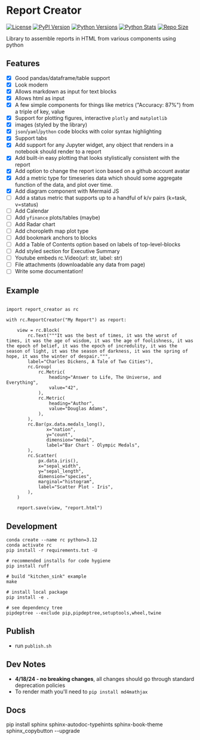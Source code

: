 # Report Creator

[![License](https://img.shields.io/badge/license-MIT-blue.svg?style=for-the-badge)](https://www.apache.org/licenses/LICENSE-2.0)
[![PyPI Version](https://img.shields.io/pypi/v/report_creator.svg?style=for-the-badge&color=blue)](https://pypi.org/project/report_creator)
[![Python Versions](https://img.shields.io/pypi/pyversions/report_creator.svg?logo=python&logoColor=white&style=for-the-badge)](https://pypi.org/project/report_creator)
[![Python Stats](https://img.shields.io/pypi/dw/report_creator?style=for-the-badge)](https://pypi.org/project/report_creator)
[![Repo Size](https://img.shields.io/github/repo-size/darenr/report_creator?style=for-the-badge)](https://pypi.org/project/report_creator)

Library to assemble reports in HTML from various components using python

## Features

* [x] Good pandas/dataframe/table support
* [x] Look modern
* [x] Allows markdown as input for text blocks
* [x] Allows html as input
* [x] A few simple components for things like metrics ("Accuracy: 87%") from a triple of key, value
* [x] Support for plotting figures, interactive `plotly` and `matplotlib`
* [x] images (styled by the library)
* [x] `json`/`yaml`/`python` code blocks with color syntax highlighting
* [x] Support tabs
* [x] Add support for any Jupyter widget, any object that renders in a notebook should render to a report
* [x] Add built-in easy plotting that looks stylistically consistent with the report
* [x] Add option to change the report icon based on a github account avatar
* [x] Add a metric type for timeseries data which should some aggregate function of the data, and plot over time.
* [x] Add diagram component with Mermaid JS
* [ ] Add a status metric that supports up to a handful of k/v pairs (k=task, v=status)
* [ ] Add Calendar
* [ ] Add `yfinance` plots/tables (maybe)
* [ ] Add Radar chart
* [ ] Add choropleth map plot type
* [ ] Add bookmark anchors to blocks
* [ ] Add a Table of Contents option based on labels of top-level-blocks
* [ ] Add styled section for Executive Summary
* [ ] Youtube embeds rc.Video(url: str, label: str)
* [ ] File attachments (downloadable any data from page)
* [ ] Write some documentation!

## Example

```python3

import report_creator as rc

with rc.ReportCreator("My Report") as report:

    view = rc.Block(
        rc.Text("""It was the best of times, it was the worst of times, it was the age of wisdom, it was the age of foolishness, it was the epoch of belief, it was the epoch of incredulity, it was the season of light, it was the season of darkness, it was the spring of hope, it was the winter of despair.""", 
        label="Charles Dickens, A Tale of Two Cities"),
        rc.Group(
            rc.Metric(
                heading="Answer to Life, The Universe, and Everything",
                value="42",
            ),
            rc.Metric(
                heading="Author",
                value="Douglas Adams",
            ),   
        ),
        rc.Bar(px.data.medals_long(),
               x="nation",
               y="count",
               dimension="medal",
               label="Bar Chart - Olympic Medals",
        ),
        rc.Scatter(
            px.data.iris(),
            x="sepal_width",
            y="sepal_length",
            dimension="species",
            marginal="histogram",
            label="Scatter Plot - Iris",
        ),
    )

    report.save(view, "report.html") 
```

## Development

``` .python
conda create --name rc python=3.12
conda activate rc
pip install -r requirements.txt -U

# recommended installs for code hygiene
pip install ruff

# build "kitchen_sink" example
make

# install local package
pip install -e .

# see dependency tree
pipdeptree --exclude pip,pipdeptree,setuptools,wheel,twine

```

## Publish

* run `publish.sh`

## Dev Notes

* **4/18/24 - no breaking changes**, all changes should go through standard deprecation policies
* To render math you'll need to `pip install md4mathjax`

## Docs

pip install sphinx sphinx-autodoc-typehints sphinx-book-theme sphinx_copybutton --upgrade

